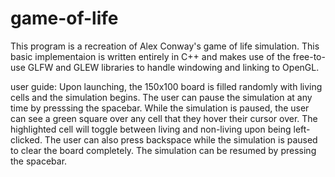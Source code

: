 # game-of-life
This program is a recreation of Alex Conway's game of life simulation. This basic implementaion is written entirely in C++ and makes use of the free-to-use GLFW and GLEW libraries to handle windowing and linking to OpenGL.

user guide:
Upon launching, the 150x100 board is filled randomly with living cells and the simulation begins. The user can pause the simulation at any time by presssing the spacebar. While the simulation is paused, the user can see a green square over any cell that they hover their cursor over. The highlighted cell will toggle between living and non-living upon being left-clicked. The user can also press backspace while the simulation is paused to clear the board completely. The simulation can be resumed by pressing the spacebar.
